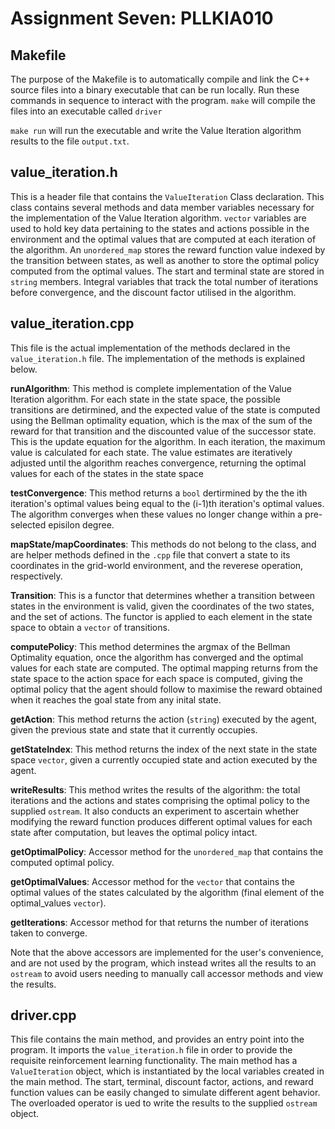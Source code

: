 # Assignment Seven: PLLKIA010

## Makefile
The purpose of the Makefile is to automatically compile and link the C++ source files into a binary executable that can be run locally. Run these commands in sequence to interact with the program.
```make``` will compile the files into an executable called ```driver```


```make run``` will run the executable and write the Value Iteration algorithm results to the file ```output.txt```.

## value_iteration.h

This is a header file that contains the ```ValueIteration``` Class declaration. This class contains several methods and data member variables necessary for the implementation of the Value Iteration algorithm. ```vector``` variables are used to hold key data pertaining to the states and actions possible in the environment and the optimal values that are computed at each iteration of the algorithm. An ```unordered_map``` stores the reward function value indexed by the transition between states, as well as another to store the optimal policy computed from the optimal values. The start and terminal state are stored in ```string``` members. Integral variables that track the total number of iterations before convergence, and the discount factor utilised in the algorithm.


## value_iteration.cpp

This file is the actual implementation of the methods declared in the ```value_iteration.h``` file. The implementation of the methods is explained below. 

**runAlgorithm**: This method is complete implementation of the Value Iteration algorithm. For each state in the state space, the possible transitions are detirmined, and the expected value of the state is computed using the Bellman optimality equation, which is the max of the sum of the reward for that transition and the discounted value of the successor state. This is the update equation for the algorithm. In each iteration, the maximum value is calculated for each state. The value estimates are iteratively adjusted until the algorithm reaches convergence, returning the optimal values for each of the states in the state space


**testConvergence**: This method returns a ```bool``` dertirmined by the the ith iteration's optimal values being equal to the (i-1)th iteration's optimal values. The algorithm converges when these values no longer change within a pre-selected episilon degree.


**mapState/mapCoordinates**: This methods do not belong to the class, and are helper methods defined in the ```.cpp``` file that convert a state to its coordinates in the grid-world environment, and the reverese operation, respectively.


**Transition**: This is a functor that determines whether a transition between states in the environment is valid, given the coordinates of the two states, and the set of actions. The functor is applied to each element in the state space to obtain a ```vector``` of transitions. 


**computePolicy**: This method determines the argmax of the Bellman Optimality equation, once the algorithm has converged and the optimal values for each state are computed. The optimal mapping returns from the state space to the action space for each space is computed, giving the optimal policy that the agent should follow to maximise the reward obtained when it reaches the goal state from any inital state.


**getAction**: This method returns the action (```string```) executed by the agent, given the previous state and state that it currently occupies.


**getStateIndex**: This method returns the index of the next state in the state space ```vector```, given a currently occupied state and action executed by the agent. 


**writeResults**: This method writes the results of the algorithm: the total iterations and the actions and states comprising the optimal policy to the supplied ```ostream```. It also conducts an experiment to ascertain whether modifying the reward function produces different optimal values for each state after computation, but leaves the optimal policy intact. 

**getOptimalPolicy**: Accessor method for the ```unordered_map``` that contains the computed optimal policy.

**getOptimalValues**: Accessor method for the ```vector``` that contains the optimal values of the states calculated by the algorithm (final element of the optimal_values  ```vector```).

**getIterations**: Accessor method for that returns the number of iterations taken to converge.

Note that the above accessors are implemented for the user's convenience, and are not used by the program, which instead writes all the results to an ```ostream``` to avoid users needing to manually call accessor methods and view the results.

## driver.cpp

This file contains the main method, and provides an entry point into the program. It imports the ```value_iteration.h``` file in order to provide the requisite reinforcement learning functionality. The main method has a ```ValueIteration``` object, which is instantiated by the local variables created in the main method. The start, terminal, discount factor, actions, and reward function values can be easily changed to simulate different agent behavior. The overloaded operator is ued to write the results to the supplied ```ostream``` object.

